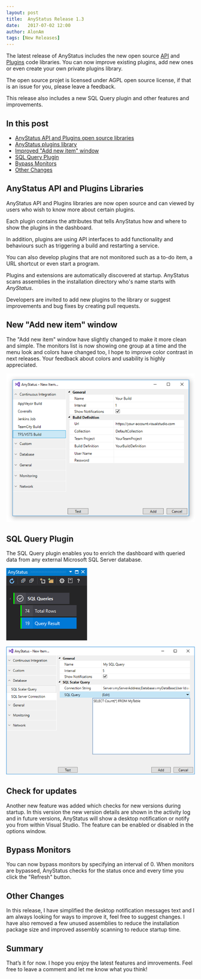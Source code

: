 ```yaml
---
layout: post
title:  AnyStatus Release 1.3
date:   2017-07-02 12:00
author: AlonAm
tags: [New Releases]
---
```


The latest release of AnyStatus includes the new open source [API](https://github.com/anystatus/api) and [Plugins](https://github.com/AnyStatus/Plugins) code libraries. You can now improve existing plugins, add new ones or even create your own private plugins library.

The open source projet is licensed under AGPL open source license, if that is an issue for you, please leave a feedback.

This release also includes a new SQL Query plugin and other features and improvements.

## In this post

- [AnyStatus API and Plugins open source libraries](#anystatus-api-and-plugins-libraries)
- [AnyStatus plugins library](#anystatus-plugins-library)
- [Improved "Add new item" window](#new-add-new-item-window)
- [SQL Query Plugin](#sql-query-plugin)
- [Bypass Monitors](#bypass-monitors)
- [Other Changes](#other-changes)

## AnyStatus API and Plugins Libraries

AnyStatus API and Plugins libraries are now open source and can viewed by users who wish to know more about certain plugins.

Each plugin contains the attributes that tells AnyStatus how and where to show the plugins in the dashboard.

In addition, plugins are using API interfaces to add functionality and behaviours such as triggering a build and restarting a service.

You can also develop plugins that are not monitored such as a to-do item, a URL shortcut or even start a program.

Plugins and extensions are automatically discovered at startup. AnyStatus scans assemblies in the installation directory who's name starts with *AnyStatus*.

Developers are invited to add new plugins to the library or suggest improvements and bug fixes by creating pull requests.

## New "Add new item" window

The "Add new item" window have slightly changed to make it more clean and simple.
The monitors list is now showing one group at a time and the menu look and colors have changed too, I hope to improve color contrast in next releases.
Your feedback about colors and usability is highly appreciated.

![Add new item](/assets/posts/2017-07-02-anystatus-release-1.3/add-new-item.png)

## SQL Query Plugin

The SQL Query plugin enables you to enrich the dashboard with queried data from any external Microsoft SQL Server database.

![SQL Query Plugin](/assets/posts/2017-07-02-anystatus-release-1.3/sql-query-plugin-demo.png)

![SQL Query](/assets/posts/2017-07-02-anystatus-release-1.3/sql-query-plugin.png)

## Check for updates

Another new feature was added which checks for new versions during startup. In this version the new version details are shown in the activity log and
in future versions, AnyStatus will show a desktop notification or notify you from within Visual Studio.
The feature can be enabled or disabled in the options window.

## Bypass Monitors

You can now bypass monitors by specifying an interval of 0. When monitors are bypassed, AnyStatus checks for the status once and every time you click the "Refresh" button.

## Other Changes

In this release, I have simplified the desktop notification messages text and I am always looking for ways to improve it, feel free to suggest changes.
I have also removed a few  unused assemblies to reduce the installation package size and improved assembly scanning to reduce startup time.

## Summary

That’s it for now. I hope you enjoy the latest features and imrovements. Feel free to leave a comment and let me know what you think!
